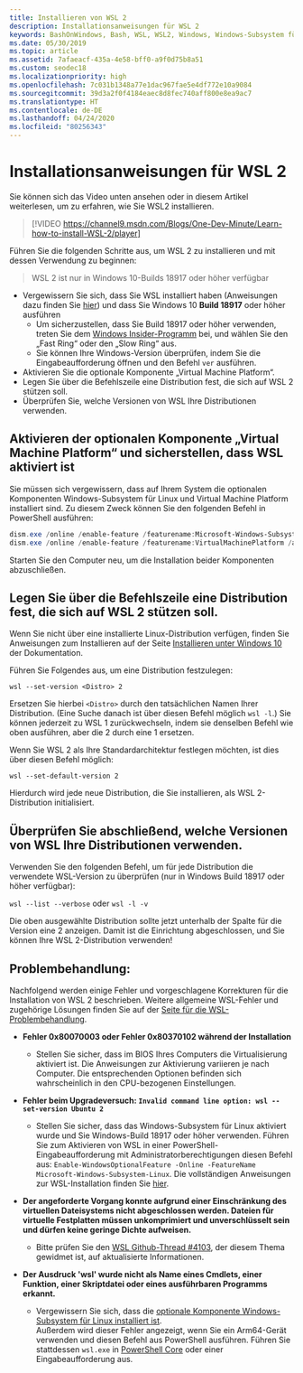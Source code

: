 ```yaml
---
title: Installieren von WSL 2
description: Installationsanweisungen für WSL 2
keywords: BashOnWindows, Bash, WSL, WSL2, Windows, Windows-Subsystem für Linux, Windows-Subsystem, Ubuntu, Debian, Suse, Windows 10, Installation, installieren
ms.date: 05/30/2019
ms.topic: article
ms.assetid: 7afaeacf-435a-4e58-bff0-a9f0d75b8a51
ms.custom: seodec18
ms.localizationpriority: high
ms.openlocfilehash: 7c031b1348a77e1dac967fae5e4df772e10a9084
ms.sourcegitcommit: 39d3a2f0f4184eaec8d8fec740aff800e8ea9ac7
ms.translationtype: HT
ms.contentlocale: de-DE
ms.lasthandoff: 04/24/2020
ms.locfileid: "80256343"
---
```

# <a name="installation-instructions-for-wsl-2"></a>Installationsanweisungen für WSL 2

Sie können sich das Video unten ansehen oder in diesem Artikel weiterlesen, um zu erfahren, wie Sie WSL2 installieren. 

> [!VIDEO https://channel9.msdn.com/Blogs/One-Dev-Minute/Learn-how-to-install-WSL-2/player]

Führen Sie die folgenden Schritte aus, um WSL 2 zu installieren und mit dessen Verwendung zu beginnen:

> WSL 2 ist nur in Windows 10-Builds 18917 oder höher verfügbar

- Vergewissern Sie sich, dass Sie WSL installiert haben (Anweisungen dazu finden Sie [hier](./install-win10.md)) und dass Sie Windows 10 **Build 18917** oder höher ausführen
   - Um sicherzustellen, dass Sie Build 18917 oder höher verwenden, treten Sie dem [Windows Insider-Programm](https://insider.windows.com/en-us/) bei, und wählen Sie den „Fast Ring“ oder den „Slow Ring“ aus. 
   - Sie können Ihre Windows-Version überprüfen, indem Sie die Eingabeaufforderung öffnen und den Befehl `ver` ausführen.
- Aktivieren Sie die optionale Komponente „Virtual Machine Platform“.
- Legen Sie über die Befehlszeile eine Distribution fest, die sich auf WSL 2 stützen soll.
- Überprüfen Sie, welche Versionen von WSL Ihre Distributionen verwenden.

## <a name="enable-the-virtual-machine-platform-optional-component-and-make-sure-wsl-is-enabled"></a>Aktivieren der optionalen Komponente „Virtual Machine Platform“ und sicherstellen, dass WSL aktiviert ist

Sie müssen sich vergewissern, dass auf Ihrem System die optionalen Komponenten Windows-Subsystem für Linux und Virtual Machine Platform installiert sind. Zu diesem Zweck können Sie den folgenden Befehl in PowerShell ausführen: 

```powershell
dism.exe /online /enable-feature /featurename:Microsoft-Windows-Subsystem-Linux /all /norestart
dism.exe /online /enable-feature /featurename:VirtualMachinePlatform /all /norestart
```

Starten Sie den Computer neu, um die Installation beider Komponenten abzuschließen.


## <a name="set-a-distro-to-be-backed-by-wsl-2-using-the-command-line"></a>Legen Sie über die Befehlszeile eine Distribution fest, die sich auf WSL 2 stützen soll.

Wenn Sie nicht über eine installierte Linux-Distribution verfügen, finden Sie Anweisungen zum Installieren auf der Seite [Installieren unter Windows 10](./install-win10.md#install-your-linux-distribution-of-choice) der Dokumentation. 

Führen Sie Folgendes aus, um eine Distribution festzulegen: 

```
wsl --set-version <Distro> 2
```

Ersetzen Sie hierbei `<Distro>` durch den tatsächlichen Namen Ihrer Distribution. (Eine Suche danach ist über diesen Befehl möglich `wsl -l`.) Sie können jederzeit zu WSL 1 zurückwechseln, indem sie denselben Befehl wie oben ausführen, aber die 2 durch eine 1 ersetzen.

Wenn Sie WSL 2 als Ihre Standardarchitektur festlegen möchten, ist dies über diesen Befehl möglich:

```
wsl --set-default-version 2
```

Hierdurch wird jede neue Distribution, die Sie installieren, als WSL 2-Distribution initialisiert.

## <a name="finish-with-verifying-what-versions-of-wsl-your-distro-are-using"></a>Überprüfen Sie abschließend, welche Versionen von WSL Ihre Distributionen verwenden.

Verwenden Sie den folgenden Befehl, um für jede Distribution die verwendete WSL-Version zu überprüfen (nur in Windows Build 18917 oder höher verfügbar):

`wsl --list --verbose` oder `wsl -l -v`

Die oben ausgewählte Distribution sollte jetzt unterhalb der Spalte für die Version eine 2 anzeigen. Damit ist die Einrichtung abgeschlossen, und Sie können Ihre WSL 2-Distribution verwenden! 

## <a name="troubleshooting"></a>Problembehandlung: 

Nachfolgend werden einige Fehler und vorgeschlagene Korrekturen für die Installation von WSL 2 beschrieben. Weitere allgemeine WSL-Fehler und zugehörige Lösungen finden Sie auf der [Seite für die WSL-Problembehandlung](troubleshooting.md).

* **Fehler 0x80070003 oder Fehler 0x80370102 während der Installation**
    * Stellen Sie sicher, dass im BIOS Ihres Computers die Virtualisierung aktiviert ist. Die Anweisungen zur Aktivierung variieren je nach Computer. Die entsprechenden Optionen befinden sich wahrscheinlich in den CPU-bezogenen Einstellungen.
   
* **Fehler beim Upgradeversuch: `Invalid command line option: wsl --set-version Ubuntu 2`**
    * Stellen Sie sicher, dass das Windows-Subsystem für Linux aktiviert wurde und Sie Windows-Build 18917 oder höher verwenden. Führen Sie zum Aktivieren von WSL in einer PowerShell-Eingabeaufforderung mit Administratorberechtigungen diesen Befehl aus: `Enable-WindowsOptionalFeature -Online -FeatureName Microsoft-Windows-Subsystem-Linux`. Die vollständigen Anweisungen zur WSL-Installation finden Sie [hier](./install-win10.md).

* **Der angeforderte Vorgang konnte aufgrund einer Einschränkung des virtuellen Dateisystems nicht abgeschlossen werden. Dateien für virtuelle Festplatten müssen unkomprimiert und unverschlüsselt sein und dürfen keine geringe Dichte aufweisen.**
    * Bitte prüfen Sie den [WSL Github-Thread #4103](https://github.com/microsoft/WSL/issues/4103), der diesem Thema gewidmet ist, auf aktualisierte Informationen.

* **Der Ausdruck 'wsl' wurde nicht als Name eines Cmdlets, einer Funktion, einer Skriptdatei oder eines ausführbaren Programms erkannt.** 
    * Vergewissern Sie sich, dass die [optionale Komponente Windows-Subsystem für Linux installiert ist](./wsl2-install.md#enable-the-virtual-machine-platform-optional-component-and-make-sure-wsl-is-enabled).<br> Außerdem wird dieser Fehler angezeigt, wenn Sie ein Arm64-Gerät verwenden und diesen Befehl aus PowerShell ausführen. Führen Sie stattdessen `wsl.exe` in [PowerShell Core](https://docs.microsoft.com/en-us/powershell/scripting/install/installing-powershell-core-on-windows?view=powershell-6) oder einer Eingabeaufforderung aus. 
